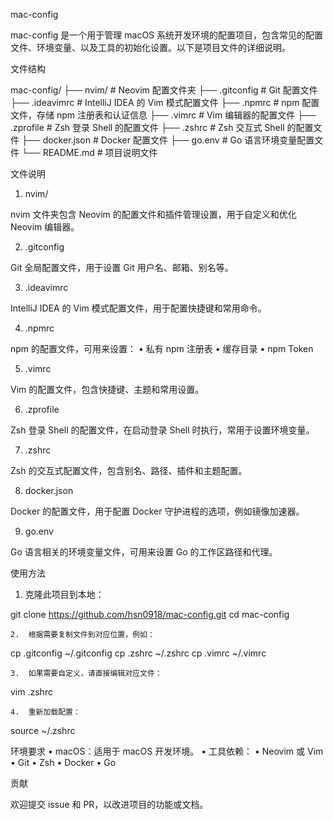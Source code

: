 mac-config

mac-config 是一个用于管理 macOS 系统开发环境的配置项目，包含常见的配置文件、环境变量、以及工具的初始化设置。以下是项目文件的详细说明。

文件结构

mac-config/
├── nvim/               # Neovim 配置文件夹
├── .gitconfig          # Git 配置文件
├── .ideavimrc          # IntelliJ IDEA 的 Vim 模式配置文件
├── .npmrc              # npm 配置文件，存储 npm 注册表和认证信息
├── .vimrc              # Vim 编辑器的配置文件
├── .zprofile           # Zsh 登录 Shell 的配置文件
├── .zshrc              # Zsh 交互式 Shell 的配置文件
├── docker.json         # Docker 配置文件
├── go.env              # Go 语言环境变量配置文件
└── README.md           # 项目说明文件

文件说明

1. nvim/

nvim 文件夹包含 Neovim 的配置文件和插件管理设置，用于自定义和优化 Neovim 编辑器。

2. .gitconfig

Git 全局配置文件，用于设置 Git 用户名、邮箱、别名等。

3. .ideavimrc

IntelliJ IDEA 的 Vim 模式配置文件，用于配置快捷键和常用命令。

4. .npmrc

npm 的配置文件，可用来设置：
•	私有 npm 注册表
•	缓存目录
•	npm Token

5. .vimrc

Vim 的配置文件，包含快捷键、主题和常用设置。

6. .zprofile

Zsh 登录 Shell 的配置文件，在启动登录 Shell 时执行，常用于设置环境变量。

7. .zshrc

Zsh 的交互式配置文件，包含别名、路径、插件和主题配置。

8. docker.json

Docker 的配置文件，用于配置 Docker 守护进程的选项，例如镜像加速器。

9. go.env

Go 语言相关的环境变量文件，可用来设置 Go 的工作区路径和代理。

使用方法
1.	克隆此项目到本地：

git clone https://github.com/hsn0918/mac-config.git
cd mac-config


	2.	根据需要复制文件到对应位置，例如：

cp .gitconfig ~/.gitconfig
cp .zshrc ~/.zshrc
cp .vimrc ~/.vimrc


	3.	如果需要自定义，请直接编辑对应文件：

vim .zshrc


	4.	重新加载配置：

source ~/.zshrc

环境要求
•	macOS：适用于 macOS 开发环境。
•	工具依赖：
•	Neovim 或 Vim
•	Git
•	Zsh
•	Docker
•	Go

贡献

欢迎提交 issue 和 PR，以改进项目的功能或文档。
